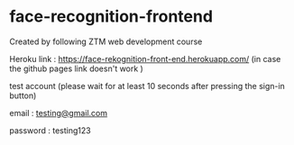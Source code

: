 # face-recognition-frontend
Created by following ZTM web development course

Heroku link : https://face-rekognition-front-end.herokuapp.com/ (in case the github pages link doesn't work
)

test account (please wait for at least 10 seconds after pressing the sign-in button)

email : testing@gmail.com 

password : testing123


